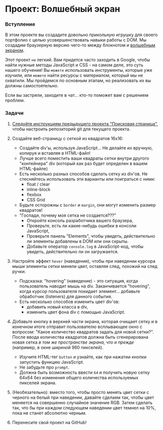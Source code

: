 # Проект: Волшебный экран

### Вступление

В этом проекте вы создадите довольно прикольную игрушку для своего портфолио с целью усовершенствовать навыки работы с DOM. Мы создадим браузерную версию чего-то между блокнотом и [волшебным экраном](https://ru.wikipedia.org/wiki/%D0%92%D0%BE%D0%BB%D1%88%D0%B5%D0%B1%D0%BD%D1%8B%D0%B9_%D1%8D%D0%BA%D1%80%D0%B0%D0%BD).

Этот проект `не` легкий. Вам придется часто заходить в Google, чтобы найти нужные методы JavaScript и CSS - на самом деле, это суть нашего обучения! Вы `можете` использовать инструменты, которые уже изучили, или `можете` найти ресурсы с материалом, который мы не охватили. Мы пройдемся по основным этапам, но реализовать их вы должны самостоятельно.

Если вы застряли, заходите в чат... кто-то поможет вам с решением проблем.

### Задачи

1. [Следуйте инструкциям предыдущего проекта "Поисковая страница"](https://vectree.ru/task/45/3/0), чтобы настроить репозиторий git для текущего проекта.

2. Создайте веб-страницу с сеткой из квадратов 16х16:

   - Создайте div'ы, используя JavaScript... Не делайте их вручную, копируя и вставляя в HTML-файл!
   - Лучше всего поместить ваши квадраты сетки внутри другого "контейнера" div \(который как раз будет определен в вашем HTML-файле\)
   - Есть несколько разных способов сделать сетку из div'ов. Не стесняйтесь использовать эти варианты или поиграться с ними:
     - float / clear
     - inline-block
     - flexbox
     - CSS Grid
   - Будьте осторожны с `border` и `margin`, они могут изменить размер квадратов!
   - "Госпади, почему моя сетка не создается???"
     - Откройте консоль разработчика вашего браузера,
     - Проверьте, есть ли какие-нибудь ошибки в консоли JavaScript,
     - Проверьте панель "Elements", чтобы увидеть, действительно ли элементы добавлены в DOM или они скрыты.
     - Добавьте оператор `console.log` в JavaScript-код, чтобы увидеть, действительно ли он загружается.

3. Настройте эффект `hover` (наведения), чтобы при наведении курсора мыши элементы сетки меняли цвет, оставляя след, похожий на след ручки.

   - Подсказка: "hovering" (наведение) - это ситуация, когда пользователь наводит мышь на div. Заканчивается "hovering", когда курсор пользователя покидает элемент... добавьте обработчик (listeners) для данного события.
   - Есть несколько способов изменить цвет div'ов:
     - добавить новый класса в div,
     - изменить цвет фона div с помощью JavaScript.

4. Добавьте кнопку в верхней части экрана, которая очищает сетку и в конечном итоге отправит пользователю всплывающее окно с вопросом: "Какое количество квадратов задать для новой сетки?". После ввода количества квадратов должна быть сгенерирована новая сетка _в том же пространстве экрана, что и прежде_ \(например, в окне шириной 960 пикселей\).

   - Изучите HTML-тег `button` и узнайте, как при нажатии кнопки запустить функцию JavaScript.
   - Не забудьте про `prompt`.
   - Должна быть возможность ввести `64` и получить новую сетку 64x64 без изменения общего количества используемых пикселей экрана.

5. \(Необязательно\): вместо того, чтобы просто менять цвет сетки с черного на белый при наведении, давайте сделаем так, чтобы цвет меняется на совершенно случайное значение RGB. Затем сделать так, что бы при каждом следующем наведении цвет темнел на 10%, пока не станет абсолютно черным.

6. Перенесите свой проект на GitHub!
